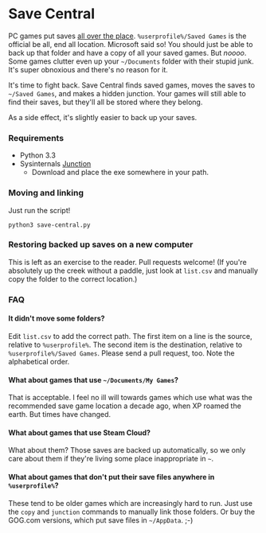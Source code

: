# Save Central

PC games put saves [all over the place](http://www.rockpapershotgun.com/2012/01/23/stop-it-put-save-games-in-one-place/). `%userprofile%/Saved Games` is the 
official be all, end all location. Microsoft said so! You should just be able 
to back up that folder and have a copy of all your saved games. But _noooo_. Some games clutter even up your `~/Documents` folder with their stupid junk. 
It's super obnoxious and there's no reason for it.

It's time to fight back. Save Central finds saved games, moves the saves to
`~/Saved Games`, and makes a hidden junction. Your games will still able to
find their saves, but they'll all be stored where they belong.

As a side effect, it's slightly easier to back up your saves.

### Requirements

* Python 3.3
* Sysinternals [Junction](http://technet.microsoft.com/en-us/sysinternals/bb896768.aspx)
  * Download and place the exe somewhere in your path.

### Moving and linking

Just run the script!

```
python3 save-central.py
```

### Restoring backed up saves on a new computer

This is left as an exercise to the reader. Pull requests welcome! (If you're 
absolutely up the creek without a paddle, just look at `list.csv` and manually
copy the folder to the correct location.)

### FAQ

#### It didn't move some folders?

Edit `list.csv` to add the correct path. The first item on a line is the 
source, relative to `%userprofile%`. The second item is the destination, relative to 
`%userprofile%/Saved Games`. Please send a pull request, too. Note the alphabetical order.

#### What about games that use `~/Documents/My Games`?

That is acceptable. I feel no ill will towards games which use what was the
recommended save game location a decade ago, when XP roamed the earth.
But times have changed.

#### What about games that use Steam Cloud?

What about them? Those saves are backed up automatically, so we only care about
them if they're living some place inappropriate in `~`.

#### What about games that don't put their save files anywhere in `%userprofile%`?

These tend to be older games which are increasingly hard to run. Just use the
`copy` and `junction` commands to manually link those folders. Or buy the 
GOG.com versions, which put save files in `~/AppData`. ;-)
